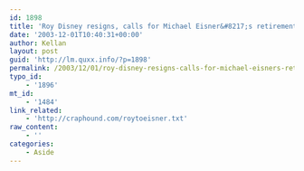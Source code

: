 ```yaml
---
id: 1898
title: 'Roy Disney resigns, calls for Michael Eisner&#8217;s retirement'
date: '2003-12-01T10:40:31+00:00'
author: Kellan
layout: post
guid: 'http://lm.quxx.info/?p=1898'
permalink: /2003/12/01/roy-disney-resigns-calls-for-michael-eisners-retirement/
typo_id:
    - '1896'
mt_id:
    - '1484'
link_related:
    - 'http://craphound.com/roytoeisner.txt'
raw_content:
    - ''
categories:
    - Aside
---
```


